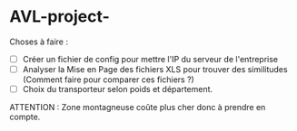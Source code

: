 # AVL-project-

Choses à faire :
- [ ] Créer un fichier de config pour mettre l'IP du serveur de l'entreprise
- [ ] Analyser la Mise en Page des fichiers XLS pour trouver des similitudes (Comment faire pour comparer ces fichiers ?)
- [ ] Choix du transporteur selon poids et département.

ATTENTION : Zone montagneuse coûte plus cher donc à prendre en compte.
